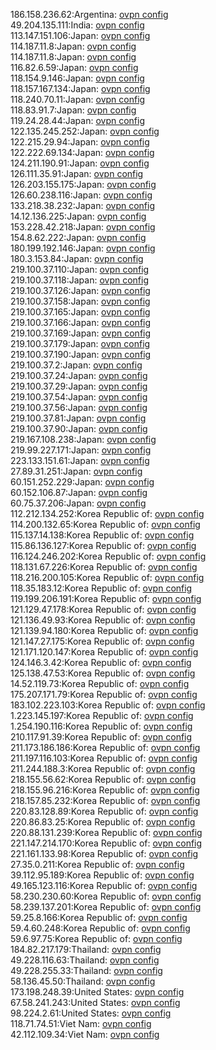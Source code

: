 186.158.236.62:Argentina: [ovpn config](vpn/186_158_236_62.ovpn)  
49.204.135.111:India: [ovpn config](vpn/49_204_135_111.ovpn)  
113.147.151.106:Japan: [ovpn config](vpn/113_147_151_106.ovpn)  
114.187.11.8:Japan: [ovpn config](vpn/114_187_11_8.ovpn)  
114.187.11.8:Japan: [ovpn config](vpn/114_187_11_8.ovpn)  
116.82.6.59:Japan: [ovpn config](vpn/116_82_6_59.ovpn)  
118.154.9.146:Japan: [ovpn config](vpn/118_154_9_146.ovpn)  
118.157.167.134:Japan: [ovpn config](vpn/118_157_167_134.ovpn)  
118.240.70.11:Japan: [ovpn config](vpn/118_240_70_11.ovpn)  
118.83.91.7:Japan: [ovpn config](vpn/118_83_91_7.ovpn)  
119.24.28.44:Japan: [ovpn config](vpn/119_24_28_44.ovpn)  
122.135.245.252:Japan: [ovpn config](vpn/122_135_245_252.ovpn)  
122.215.29.94:Japan: [ovpn config](vpn/122_215_29_94.ovpn)  
122.222.69.134:Japan: [ovpn config](vpn/122_222_69_134.ovpn)  
124.211.190.91:Japan: [ovpn config](vpn/124_211_190_91.ovpn)  
126.111.35.91:Japan: [ovpn config](vpn/126_111_35_91.ovpn)  
126.203.155.175:Japan: [ovpn config](vpn/126_203_155_175.ovpn)  
126.60.238.116:Japan: [ovpn config](vpn/126_60_238_116.ovpn)  
133.218.38.232:Japan: [ovpn config](vpn/133_218_38_232.ovpn)  
14.12.136.225:Japan: [ovpn config](vpn/14_12_136_225.ovpn)  
153.228.42.218:Japan: [ovpn config](vpn/153_228_42_218.ovpn)  
154.8.62.222:Japan: [ovpn config](vpn/154_8_62_222.ovpn)  
180.199.192.146:Japan: [ovpn config](vpn/180_199_192_146.ovpn)  
180.3.153.84:Japan: [ovpn config](vpn/180_3_153_84.ovpn)  
219.100.37.110:Japan: [ovpn config](vpn/219_100_37_110.ovpn)  
219.100.37.118:Japan: [ovpn config](vpn/219_100_37_118.ovpn)  
219.100.37.126:Japan: [ovpn config](vpn/219_100_37_126.ovpn)  
219.100.37.158:Japan: [ovpn config](vpn/219_100_37_158.ovpn)  
219.100.37.165:Japan: [ovpn config](vpn/219_100_37_165.ovpn)  
219.100.37.166:Japan: [ovpn config](vpn/219_100_37_166.ovpn)  
219.100.37.169:Japan: [ovpn config](vpn/219_100_37_169.ovpn)  
219.100.37.179:Japan: [ovpn config](vpn/219_100_37_179.ovpn)  
219.100.37.190:Japan: [ovpn config](vpn/219_100_37_190.ovpn)  
219.100.37.2:Japan: [ovpn config](vpn/219_100_37_2.ovpn)  
219.100.37.24:Japan: [ovpn config](vpn/219_100_37_24.ovpn)  
219.100.37.29:Japan: [ovpn config](vpn/219_100_37_29.ovpn)  
219.100.37.54:Japan: [ovpn config](vpn/219_100_37_54.ovpn)  
219.100.37.56:Japan: [ovpn config](vpn/219_100_37_56.ovpn)  
219.100.37.81:Japan: [ovpn config](vpn/219_100_37_81.ovpn)  
219.100.37.90:Japan: [ovpn config](vpn/219_100_37_90.ovpn)  
219.167.108.238:Japan: [ovpn config](vpn/219_167_108_238.ovpn)  
219.99.227.171:Japan: [ovpn config](vpn/219_99_227_171.ovpn)  
223.133.151.61:Japan: [ovpn config](vpn/223_133_151_61.ovpn)  
27.89.31.251:Japan: [ovpn config](vpn/27_89_31_251.ovpn)  
60.151.252.229:Japan: [ovpn config](vpn/60_151_252_229.ovpn)  
60.152.106.87:Japan: [ovpn config](vpn/60_152_106_87.ovpn)  
60.75.37.206:Japan: [ovpn config](vpn/60_75_37_206.ovpn)  
112.212.134.252:Korea Republic of: [ovpn config](vpn/112_212_134_252.ovpn)  
114.200.132.65:Korea Republic of: [ovpn config](vpn/114_200_132_65.ovpn)  
115.137.14.138:Korea Republic of: [ovpn config](vpn/115_137_14_138.ovpn)  
115.86.136.127:Korea Republic of: [ovpn config](vpn/115_86_136_127.ovpn)  
116.124.246.202:Korea Republic of: [ovpn config](vpn/116_124_246_202.ovpn)  
118.131.67.226:Korea Republic of: [ovpn config](vpn/118_131_67_226.ovpn)  
118.216.200.105:Korea Republic of: [ovpn config](vpn/118_216_200_105.ovpn)  
118.35.183.12:Korea Republic of: [ovpn config](vpn/118_35_183_12.ovpn)  
119.199.206.191:Korea Republic of: [ovpn config](vpn/119_199_206_191.ovpn)  
121.129.47.178:Korea Republic of: [ovpn config](vpn/121_129_47_178.ovpn)  
121.136.49.93:Korea Republic of: [ovpn config](vpn/121_136_49_93.ovpn)  
121.139.94.180:Korea Republic of: [ovpn config](vpn/121_139_94_180.ovpn)  
121.147.27.175:Korea Republic of: [ovpn config](vpn/121_147_27_175.ovpn)  
121.171.120.147:Korea Republic of: [ovpn config](vpn/121_171_120_147.ovpn)  
124.146.3.42:Korea Republic of: [ovpn config](vpn/124_146_3_42.ovpn)  
125.138.47.53:Korea Republic of: [ovpn config](vpn/125_138_47_53.ovpn)  
14.52.119.73:Korea Republic of: [ovpn config](vpn/14_52_119_73.ovpn)  
175.207.171.79:Korea Republic of: [ovpn config](vpn/175_207_171_79.ovpn)  
183.102.223.103:Korea Republic of: [ovpn config](vpn/183_102_223_103.ovpn)  
1.223.145.197:Korea Republic of: [ovpn config](vpn/1_223_145_197.ovpn)  
1.254.190.116:Korea Republic of: [ovpn config](vpn/1_254_190_116.ovpn)  
210.117.91.39:Korea Republic of: [ovpn config](vpn/210_117_91_39.ovpn)  
211.173.186.186:Korea Republic of: [ovpn config](vpn/211_173_186_186.ovpn)  
211.197.116.103:Korea Republic of: [ovpn config](vpn/211_197_116_103.ovpn)  
211.244.188.3:Korea Republic of: [ovpn config](vpn/211_244_188_3.ovpn)  
218.155.56.62:Korea Republic of: [ovpn config](vpn/218_155_56_62.ovpn)  
218.155.96.216:Korea Republic of: [ovpn config](vpn/218_155_96_216.ovpn)  
218.157.85.232:Korea Republic of: [ovpn config](vpn/218_157_85_232.ovpn)  
220.83.128.89:Korea Republic of: [ovpn config](vpn/220_83_128_89.ovpn)  
220.86.83.25:Korea Republic of: [ovpn config](vpn/220_86_83_25.ovpn)  
220.88.131.239:Korea Republic of: [ovpn config](vpn/220_88_131_239.ovpn)  
221.147.214.170:Korea Republic of: [ovpn config](vpn/221_147_214_170.ovpn)  
221.161.133.98:Korea Republic of: [ovpn config](vpn/221_161_133_98.ovpn)  
27.35.0.211:Korea Republic of: [ovpn config](vpn/27_35_0_211.ovpn)  
39.112.95.189:Korea Republic of: [ovpn config](vpn/39_112_95_189.ovpn)  
49.165.123.116:Korea Republic of: [ovpn config](vpn/49_165_123_116.ovpn)  
58.230.230.60:Korea Republic of: [ovpn config](vpn/58_230_230_60.ovpn)  
58.239.137.201:Korea Republic of: [ovpn config](vpn/58_239_137_201.ovpn)  
59.25.8.166:Korea Republic of: [ovpn config](vpn/59_25_8_166.ovpn)  
59.4.60.248:Korea Republic of: [ovpn config](vpn/59_4_60_248.ovpn)  
59.6.97.75:Korea Republic of: [ovpn config](vpn/59_6_97_75.ovpn)  
184.82.217.179:Thailand: [ovpn config](vpn/184_82_217_179.ovpn)  
49.228.116.63:Thailand: [ovpn config](vpn/49_228_116_63.ovpn)  
49.228.255.33:Thailand: [ovpn config](vpn/49_228_255_33.ovpn)  
58.136.45.50:Thailand: [ovpn config](vpn/58_136_45_50.ovpn)  
173.198.248.39:United States: [ovpn config](vpn/173_198_248_39.ovpn)  
67.58.241.243:United States: [ovpn config](vpn/67_58_241_243.ovpn)  
98.224.2.61:United States: [ovpn config](vpn/98_224_2_61.ovpn)  
118.71.74.51:Viet Nam: [ovpn config](vpn/118_71_74_51.ovpn)  
42.112.109.34:Viet Nam: [ovpn config](vpn/42_112_109_34.ovpn)  
